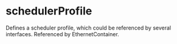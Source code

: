 # schedulerProfile
Defines a scheduler profile, which could be referenced by several interfaces.
Referenced by EthernetContainer.

